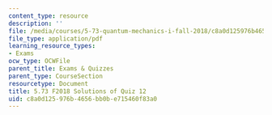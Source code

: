 ```yaml
---
content_type: resource
description: ''
file: /media/courses/5-73-quantum-mechanics-i-fall-2018/c8a0d125976b4656bb0be715460f83a0_MIT5_73F18_quiz12_soln.pdf
file_type: application/pdf
learning_resource_types:
- Exams
ocw_type: OCWFile
parent_title: Exams & Quizzes
parent_type: CourseSection
resourcetype: Document
title: 5.73 F2018 Solutions of Quiz 12
uid: c8a0d125-976b-4656-bb0b-e715460f83a0
---
```

